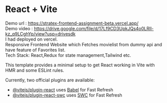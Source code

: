 # React + Vite <br>
Demo url : https://stratex-frontend-assignment-beta.vercel.app/ <br>
Demo video : https://drive.google.com/file/d/17Lf9CD3UpkJQs4o0LRIl-kz_q9LCghYp/view?usp=drivesdk <br>
I had deployed on vercel. <br>
Responsive Frontend Website which Fetches movielist from dummy api and have feature of Favorites list. <br>
Tech Stack: React,Redux for state management,Tailwind etc. <br>

This template provides a minimal setup to get React working in Vite with HMR and some ESLint rules.

Currently, two official plugins are available:

- [@vitejs/plugin-react](https://github.com/vitejs/vite-plugin-react/blob/main/packages/plugin-react/README.md) uses [Babel](https://babeljs.io/) for Fast Refresh
- [@vitejs/plugin-react-swc](https://github.com/vitejs/vite-plugin-react-swc) uses [SWC](https://swc.rs/) for Fast Refresh
